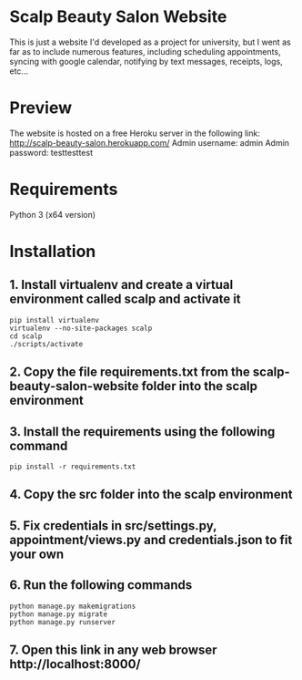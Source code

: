 # Scalp Beauty Salon Website
This is just a website I'd developed as a project for university, but I went as far as to include numerous features, including scheduling appointments, syncing with google calendar, notifying by text messages, receipts, logs, etc...

# Preview
The website is hosted on a free Heroku server in the following link: http://scalp-beauty-salon.herokuapp.com/
Admin username: admin
Admin password: testtesttest

# Requirements
Python 3 (x64 version)

# Installation
## 1. Install virtualenv and create a virtual environment called scalp and activate it
```
pip install virtualenv
virtualenv --no-site-packages scalp
cd scalp
./scripts/activate
```
## 2. Copy the file requirements.txt from the scalp-beauty-salon-website folder into the scalp environment
## 3. Install the requirements using the following command
```
pip install -r requirements.txt
```
## 4. Copy the src folder into the scalp environment
## 5. Fix credentials in src/settings.py, appointment/views.py and credentials.json to fit your own
## 6. Run the following commands
```
python manage.py makemigrations
python manage.py migrate
python manage.py runserver
```
## 7. Open this link in any web browser http://localhost:8000/



